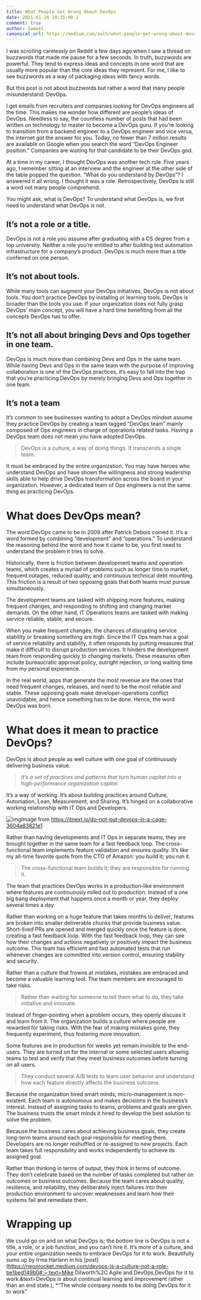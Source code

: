 ```yaml
---
title: What People Get Wrong About DevOps
date: 2021-01-26 19:35:00 Z
comment: true
author: Samuel
canonical_url: https://medium.com/swlh/what-people-get-wrong-about-devops-535bfe48664e
---
```


I was scrolling carelessly on Reddit a few days ago when I saw a thread on buzzwords that made me pause for a few seconds. In truth, buzzwords are powerful. They tend to express ideas and concepts in one word that are usually more popular than the core ideas they represent. For me, I like to see buzzwords as a way of packaging ideas with fancy words.

But this post is not about buzzwords but rather a word that many people misunderstand: DevOps.

I get emails from recruiters and companies looking for DevOps engineers all the time. This makes me wonder how different are people’s ideas of DevOps. Needless to say, the countless number of posts that had been written on technology to master to become a DevOps guru. If you’re looking to transition from a backend engineer to a DevOps engineer and vice versa, the internet got the answer for you. Today, no fewer than 7 million results are available on Google when you search the word “DevOps Engineer position.” Companies are waiting for that candidate to be their DevOps god.

At a time in my career, I thought DevOps was another tech role. Five years ago, I remember sitting at an interview and the engineer at the other side of the table popped the question. “What do you understand by DevOps”? I answered it all wrong. I thought it was a role. Retrospectively, DevOps is still a word not many people comprehend.

You might ask, what is DevOps? To understand what DevOps is, we first need to understand what DevOps is not.

## It’s not a role or a title.

DevOps is not a role you assume after graduating with a CS degree from a top university. Neither a role you’re entitled to after building test automation infrastructure for a company’s product. DevOps is much more than a title conferred on one person.

## It’s not about tools.

While many tools can augment your DevOps initiatives, DevOps is not about tools. You don’t practice DevOps by installing or learning tools. DevOps is broader than the tools you use. If your organization does not fully grasp DevOps’ main concept, you will have a hard time benefiting from all the concepts DevOps has to offer.

## It’s not all about bringing Devs and Ops together in one team.

DevOps is much more than combining Devs and Ops in the same team. While having Devs and Ops in the same team with the purpose of improving collaboration is one of the DevOps practices, it’s easy to fall into the trap that you’re practicing DevOps by merely bringing Devs and Ops together in one team.

## It’s not a team

It’s common to see businesses wanting to adopt a DevOps mindset assume they practice DevOps by creating a team tagged “DevOps team” mainly composed of Ops engineers in charge of operations related tasks. Having a DevOps team does not mean you have adopted DevOps.

> DevOps is a culture, a way of doing things. It transcends a single team.

It must be embraced by the entire organization. You may have heroes who understand DevOps and have shown the willingness and strong leadership skills able to help drive DevOps transformation across the board in your organization. However, a dedicated team of Ops engineers is not the same thing as practicing DevOps.

# What does DevOps mean?

The word DevOps came to be in 2009 after Patrick Debois coined it. It’s a word formed by combining “development” and “operations.” To understand the reasoning behind the word and how it came to be, you first need to understand the problem it tries to solve.

Historically, there is friction between development teams and operation teams, which creates a myriad of problems such as longer time to market, frequent outages, reduced quality, and continuous technical debt mounting. This friction is a result of two opposing goals that both teams must pursue simultaneously.

The development teams are tasked with shipping more features, making frequent changes, and responding to shifting and changing market demands. On the other hand, IT Operations teams are tasked with making service reliable, stable, and secure.

When you make frequent changes, the chances of disrupting service stability or breaking something are high. Since the IT Ops team has a goal of service reliability and stability, it often responds by putting measures that make it difficult to disrupt production services. It hinders the development team from responding quickly to changing markets. These measures often include bureaucratic approval policy, outright rejection, or long waiting time from my personal experience.

In the real world, apps that generate the most revenue are the ones that need frequent changes, releases, and need to be the most reliable and stable. These opposing goals make developer-operations conflict unavoidable, and hence something has to be done. Hence, the word DevOps was born.

# What does it mean to practice DevOps?

DevOps is about people as well culture with one goal of continuously delivering business value.

> *It’s a set of practices and patterns that turn human capital into a high-performance organization capital.*

It’s a way of working. It’s about building practices around Culture, Automation, Lean, Measurement, and Sharing. It’s hinged on a collaborative working relationship with IT Ops and Developers.

![img](https://cdn-images-1.medium.com/max/1600/0*uMTk7yzL1vvVR-XL.png)Image from https://itnext.io/do-not-put-devops-in-a-cage-3604a83821e1

Rather than having developments and IT Ops in separate teams, they are brought together in the same team for a fast feedback loop. The cross-functional team implements feature validation and ensures quality. It’s like my all-time favorite quote from the CTO of Amazon: you build it; you run it.

> The cross-functional team builds it; they are responsible for running it.

The team that practices DevOps works in a production-like environment where features are continuously rolled out to production. Instead of a one big bang deployment that happens once a month or year, they deploy several times a day.

Rather than working on a huge feature that takes months to deliver, features are broken into smaller deliverable chunks that provide business value. Short-lived PRs are opened and merged quickly once the feature is done, creating a fast feedback loop. With the fast feedback loop, they can see how their changes and actions negatively or positively impact the business outcome. This team has efficient and fast automated tests that run whenever changes are committed into version control, ensuring stability and security.

Rather than a culture that frowns at mistakes, mistakes are embraced and become a valuable learning tool. The team members are encouraged to take risks.

> Rather than waiting for someone to tell them what to do, they take initiative and innovate.

Instead of finger-pointing when a problem occurs, they openly discuss it and learn from it. The organization builds a culture where people are rewarded for taking risks. With the fear of making mistakes gone, they frequently experiment, thus fostering more innovation.

Some features are in production for weeks yet remain invisible to the end-users. They are turned on for the internal or some selected users allowing teams to test and verify that they meet business outcomes before turning on all users.

> They conduct several A/B tests to learn user behavior and understand how each feature directly affects the business outcome.

Because the organization hired smart minds, micro-management is non-existent. Each team is autonomous and makes decisions in the business’s interest. Instead of assigning tasks to teams, problems and goals are given. The business trusts the smart minds it hired to develop the best solution to solve the problem.

Because the business cares about achieving business goals, they create long-term teams around each goal responsible for meeting them. Developers are no longer reshuffled or re-assigned to new projects. Each team takes full responsibility and works independently to achieve its assigned goal.

Rather than thinking in terms of output, they think in terms of outcome. They don’t celebrate based on the number of tasks completed but rather on outcomes or business outcomes. Because the team cares about quality, resilience, and reliability, they deliberately inject failures into their production environment to uncover weaknesses and learn how their systems fail and remediate them.

# Wrapping up

We could go on and on what DevOps is; the bottom line is DevOps is not a title, a role, or a job function, and you can’t hire it. It’s more of a culture, and your entire organization needs to embrace DevOps for it to work. Beautifully sums up by Irma Harlann in his [post](https://neonrocket.medium.com/devops-is-a-culture-not-a-role-be1bed149b0#:~:text=Mike Dilworth%2C Agile and DevOps,DevOps for it to work.&text=DevOps is about continual learning and improvement rather than an end state.), *“The whole company needs to be doing DevOps for it to work”